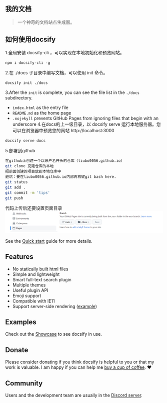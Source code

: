 ## 我的文档

> 一个神奇的文档站点生成器。

## 如何使用docsify

1.全局安装 docsify-cli ，可以实现在本地初始化和预览网站。
```
npm i docsify-cli -g
```
2.在 ./docs 子目录中编写文档，可以使用 init 命令。
```bash
docsify init ./docs
```
3.After the `init` is complete, you can see the file list in the `./docs` subdirectory.

- `index.html` as the entry file
- `README.md` as the home page
- `.nojekyll` prevents GitHub Pages from ignoring files that begin with an underscore
4.在docs的上一级目录，以 docsify serve 运行本地服务器。您可以在浏览器中预览您的网站 http://localhost:3000
```bash
docsify serve docs
```
5.部署到github

```bash
在github上创建一个以账户名开头的仓库（liubo0056.github.io）
git clone 克隆仓库的本地
把前面创建的项目放到本地仓库中
避坑：要在liubo0056.github.io内部再右键git bash here.
git status
git add .
git commit -m 'tips'
git push
```
代码上传后还要设置页面目录
![image](images/cf819e74-2a4a-4d02-84ad-cb94726d6f57.png)



See the [Quick start](quickstart.md) guide for more details.

## Features

- No statically built html files
- Simple and lightweight
- Smart full-text search plugin
- Multiple themes
- Useful plugin API
- Emoji support
- Compatible with IE11
- Support server-side rendering ([example](https://github.com/docsifyjs/docsify-ssr-demo))

## Examples

Check out the [Showcase](https://github.com/docsifyjs/awesome-docsify#showcase) to see docsify in use.

## Donate

Please consider donating if you think docsify is helpful to you or that my work is valuable. I am happy if you can help me [buy a cup of coffee](https://github.com/QingWei-Li/donate). :heart:

## Community

Users and the development team are usually in the [Discord server](https://discord.gg/3NwKFyR).
